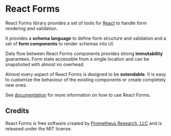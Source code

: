 # React Forms

React Forms library provides a set of tools for [React][] to handle form
rendering and validation.

It provides a **schema language** to define form structure and
validation and a set of **form components** to render schemas into UI.

Data flow between React Forms components provides strong **immutability**
guarantees. Form state accessible from a single location and can be snapshoted
with almost no overhead.

Almost every aspect of React Forms is designed to be **extendable**. It is easy
to customize the behaviour of the existing components or create completely new
ones.

See [documentation][docs] for more information on how to use React Forms.

## Credits

React Forms is free software created by [Prometheus Research, LLC][] and is
released under the MIT license.

[React]: http://facebook.github.io/react/
[Prometheus Research, LLC]: http://prometheusresearch.com
[docs]: http://prometheusresearch.github.io/react-forms/
